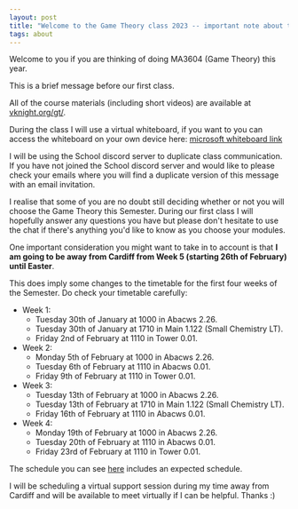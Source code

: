 ```yaml
---
layout: post
title: "Welcome to the Game Theory class 2023 -- important note about timetable"
tags: about
---
```


Welcome to you if you are thinking of doing MA3604 (Game Theory) this year.

This is a brief message before our first class.

All of the course materials (including short videos) are available at
[vknight.org/gt/](https://vknight.org/gt/).

During the class I will use a virtual whiteboard, if you want to you can
access the whiteboard on your own device here: [microsoft whiteboard link](https://cf-my.sharepoint.com/:wb:/g/personal/knightva_cardiff_ac_uk/ETDexlIXeMVAm5eiqkJ1rPYBdRvHll8io8U7WMlgx-KS0w?e=06TWE1)

I will be using the School discord server to duplicate class communication.
If you have not joined the School discord server and would like to please check
your emails where you will find a duplicate version of this message with an
email invitation.

I realise that some of you are no doubt still deciding whether or not you
will choose the Game Theory this Semester. During our first class
I will hopefully answer any questions you have but please don't hesitate to
use the chat if there's anything you'd like to know as you choose your
modules.

One important consideration you might want to take in to account is that
**I am going to be away from Cardiff from Week 5 (starting 26th of February) until Easter**.

This does imply some changes to the timetable for the first four weeks of the
Semester. Do check your timetable carefully:

- Week 1:
  - Tuesday 30th of January at 1000 in Abacws 2.26.
  - Tuesday 30th of January at 1710 in Main 1.122 (Small Chemistry LT).
  - Friday 2nd of February at 1110 in Tower 0.01.
- Week 2:
  - Monday 5th of February at 1000 in Abacws 2.26.
  - Tuesday 6th of February at 1110 in Abacws 0.01.
  - Friday 9th of February at 1110 in Tower 0.01.
- Week 3:
  - Tuesday 13th of February at 1000 in Abacws 2.26.
  - Tuesday 13th of February at 1710 in Main 1.122 (Small Chemistry LT).
  - Friday 16th of February at 1110 in Abacws 0.01.
- Week 4:
  - Monday 19th of February at 1000 in Abacws 2.26.
  - Tuesday 20th of February at 1110 in Abacws 0.01.
  - Friday 23rd of February at 1110 in Tower 0.01.

The schedule you can see [here]({{site.baseurl}}/) includes
an expected schedule.

I will be scheduling a virtual support session during my time away from Cardiff
and will be available to meet virtually if I can be helpful.
Thanks :)
